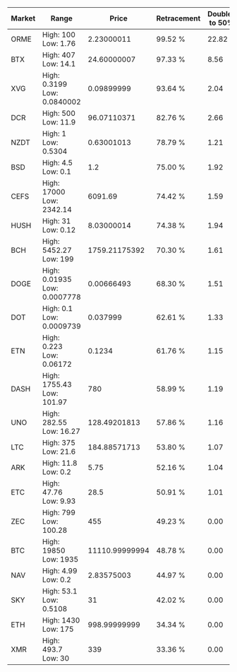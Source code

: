 | Market | Range | Price| Retracement | Doubles to 50% |
| --- | --- | --- | --- | --- |
| ORME | High: 100<br />Low: 1.76 | 2.23000011 | 99.52 % | 22.82 |
| BTX | High: 407<br />Low: 14.1 | 24.60000007 | 97.33 % | 8.56 |
| XVG | High: 0.3199<br />Low: 0.0840002 | 0.09899999 | 93.64 % | 2.04 |
| DCR | High: 500<br />Low: 11.9 | 96.07110371 | 82.76 % | 2.66 |
| NZDT | High: 1<br />Low: 0.5304 | 0.63001013 | 78.79 % | 1.21 |
| BSD | High: 4.5<br />Low: 0.1 | 1.2 | 75.00 % | 1.92 |
| CEFS | High: 17000<br />Low: 2342.14 | 6091.69 | 74.42 % | 1.59 |
| HUSH | High: 31<br />Low: 0.12 | 8.03000014 | 74.38 % | 1.94 |
| BCH | High: 5452.27<br />Low: 199 | 1759.21175392 | 70.30 % | 1.61 |
| DOGE | High: 0.01935<br />Low: 0.0007778 | 0.00666493 | 68.30 % | 1.51 |
| DOT | High: 0.1<br />Low: 0.0009739 | 0.037999 | 62.61 % | 1.33 |
| ETN | High: 0.223<br />Low: 0.06172 | 0.1234 | 61.76 % | 1.15 |
| DASH | High: 1755.43<br />Low: 101.97 | 780 | 58.99 % | 1.19 |
| UNO | High: 282.55<br />Low: 16.27 | 128.49201813 | 57.86 % | 1.16 |
| LTC | High: 375<br />Low: 21.6 | 184.88571713 | 53.80 % | 1.07 |
| ARK | High: 11.8<br />Low: 0.2 | 5.75 | 52.16 % | 1.04 |
| ETC | High: 47.76<br />Low: 9.93 | 28.5 | 50.91 % | 1.01 |
| ZEC | High: 799<br />Low: 100.28 | 455 | 49.23 % | 0.00 |
| BTC | High: 19850<br />Low: 1935 | 11110.99999994 | 48.78 % | 0.00 |
| NAV | High: 4.99<br />Low: 0.2 | 2.83575003 | 44.97 % | 0.00 |
| SKY | High: 53.1<br />Low: 0.5108 | 31 | 42.02 % | 0.00 |
| ETH | High: 1430<br />Low: 175 | 998.99999999 | 34.34 % | 0.00 |
| XMR | High: 493.7<br />Low: 30 | 339 | 33.36 % | 0.00 |

